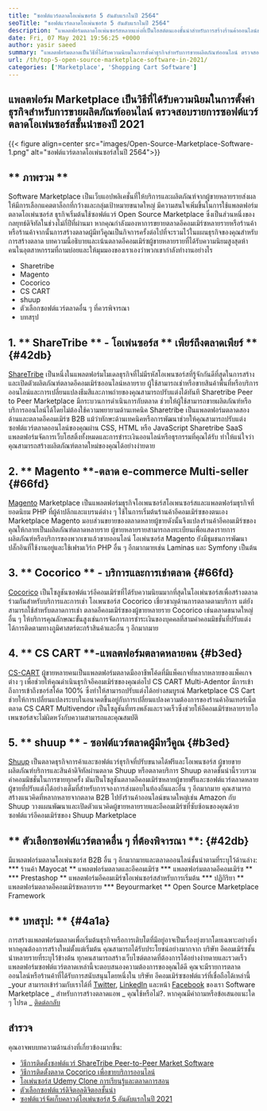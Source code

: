 ```yaml
---
title: "ซอฟต์แวร์ตลาดโอเพ่นซอร์ส 5 อันดับแรกในปี 2564" 
seoTitle: "ซอฟต์แวร์ตลาดโอเพ่นซอร์ส 5 อันดับแรกในปี 2564" 
description: "แพลตฟอร์มตลาดโอเพ่นซอร์สหลายแห่งที่เป็นโฮสต์ตนเองชั้นนำสำหรับการสร้างร้านค้าออนไลน์ขายทั้งผลิตภัณฑ์ทางกายภาพและดิจิตอล" 
date: Fri, 07 May 2021 19:56:25 +0000
author: yasir saeed
summary: "แพลตฟอร์มตลาดเป็นวิธีที่ได้รับความนิยมในการตั้งค่าธุรกิจสำหรับการขายผลิตภัณฑ์ออนไลน์ ตรวจสอบรายการซอฟต์แวร์ตลาดโอเพ่นซอร์สชั้นนำของปี 2021" 
url: /th/top-5-open-source-marketplace-software-in-2021/
categories: ['Marketplace', 'Shopping Cart Software']
---
```


## แพลตฟอร์ม Marketplace เป็นวิธีที่ได้รับความนิยมในการตั้งค่าธุรกิจสำหรับการขายผลิตภัณฑ์ออนไลน์ ตรวจสอบรายการซอฟต์แวร์ตลาดโอเพ่นซอร์สชั้นนำของปี 2021

{{< figure align=center src="images/Open-Source-Marketplace-Software-1.png" alt="ซอฟต์แวร์ตลาดโอเพ่นซอร์สในปี 2564">}}


## ** ภาพรวม **
Software Marketplace เป็นเว็บแอปพลิเคชั่นที่ให้บริการและผลิตภัณฑ์จากผู้ขายหลายรายส่งผลให้มีการเลือกแคตตาล็อกที่กว้างและกลุ่มเป้าหมายขนาดใหญ่ มีความสนใจเพิ่มขึ้นในการใช้แพลตฟอร์มตลาดโอเพ่นซอร์ส ธุรกิจเริ่มต้นใช้ซอฟต์แวร์ Open Source Marketplace ซึ่งเป็นส่วนหนึ่งของกลยุทธ์ดิจิทัลในช่วงไม่กี่ปีที่ผ่านมา หากคุณกำลังมองหาการขยายตลาดอีคอมเมิร์ซหลายรายหรือร้านค้าหรือร้านค้าจากนั้นการสร้างตลาดผู้มีทวีคูณเป็นกิจการครั้งต่อไปที่จะรวมไว้ในแผนธุรกิจของคุณสำหรับการสร้างตลาด
บทความนี้อธิบายและเน้นตลาดอีคอมเมิร์ซผู้ขายหลายรายที่ได้รับความนิยมสูงสุดห้าคนในอุตสาหกรรมที่ถามบ่อยและให้มุมมองของเราเองว่าพวกเขากำลังทำงานอย่างไร
  * Sharetribe
  * Magento
  * Cocorico
  * CS CART
  * shuup
  * ตัวเลือกซอฟต์แวร์ตลาดอื่น ๆ ที่ควรพิจารณา
  * บทสรุป

## 1. ** ShareTribe ** - โอเพ่นซอร์ส ** เพียร์ถึงตลาดเพียร์ ** {#42db}
[ShareTribe][1] เป็นหนึ่งในแพลตฟอร์มโมเดลธุรกิจที่ไม่มีรหัสโอเพนซอร์สที่รู้จักกันดีที่สุดในการสร้างและเปิดตัวผลิตภัณฑ์ตลาดอีคอมเมิร์ซออนไลน์หลายราย ผู้ใช้สามารถเช่าหรือขายสินค้าพื้นที่หรือบริการออนไลน์และการเปลี่ยนแปลงธีมสีและภาพถ่ายของคุณสามารถปรับแต่งได้ทันที Sharetribe Peer to Peer Marketplace มีกระบวนการดำเนินการกับตลาด ช่วยให้ผู้ใช้สามารถขายผลิตภัณฑ์หรือบริการออนไลน์ได้โดยไม่ต้องใช้ความพยายามด้านเทคนิค Sharetribe เป็นแพลตฟอร์มตลาดสองด้านและตลาดอีคอมเมิร์ซ B2B
แม้ว่าทักษะด้านเทคนิคหรือการพัฒนาช่วยให้คุณสามารถปรับแต่งซอฟต์แวร์ตลาดออนไลน์ของคุณผ่าน CSS, HTML หรือ JavaScript Sharetribe SaaS แพลตฟอร์มจัดการเว็บโฮสติ้งทั้งหมดและการชำระเงินออนไลน์หรือธุรกรรมที่คุณได้รับ ทำให้แน่ใจว่าคุณสามารถสร้างผลิตภัณฑ์ตลาดใหม่ของคุณได้อย่างง่ายดาย

## 2. ** Magento **-ตลาด e-commerce Multi-seller {#66fd}
[Magento][2] Marketplace เป็นแพลตฟอร์มธุรกิจโอเพนซอร์สโอเพนซอร์สและแพลตฟอร์มธุรกิจที่ยอดนิยม PHP ที่ผู้ค้าปลีกและแบรนด์ต่าง ๆ ใช้ในการเริ่มต้นร้านค้าอีคอมเมิร์ซของตนเอง Marketplace Magento มอบส่วนขยายของตลาดหลายผู้ขายดังนั้นจึงแปลงร้านค้าอีคอมเมิร์ซของคุณให้กลายเป็นผลิตภัณฑ์ตลาดหลายราย ผู้ขายหลายรายสามารถลงทะเบียนเพื่อแสดงรายการผลิตภัณฑ์หรือบริการของพวกเขาแล้วขายออนไลน์ โอเพ่นซอร์ส Magento ยังมีชุมชนการพัฒนาปลั๊กอินที่ใช้งานอยู่และใช้เฟรมเวิร์ก PHP อื่น ๆ อีกมากมายเช่น Laminas และ Symfony เป็นต้น

## 3. ** Cocorico ** - บริการและการเช่าตลาด {#66fd}
[Cocorico][3] เป็นโซลูชันซอฟต์แวร์อีคอมเมิร์ซที่ได้รับความนิยมมากที่สุดในโอเพ่นซอร์สเพื่อสร้างตลาดร่วมกันสำหรับบริการและการเช่า โอเพนซอร์ส Cocorico เชี่ยวชาญด้านการตลาดตามบริการ แต่ยังสามารถใช้สำหรับตลาดการเช่า ตลาดอีคอมเมิร์ซของผู้ขายหลายราย Cocorico เช่นตลาดขนาดใหญ่อื่น ๆ ให้บริการคุณลักษณะขั้นสูงเช่นการจัดการการชำระเงินของบุคคลที่สามค่าคอมมิชชั่นที่ปรับแต่งได้การติดตามทางภูมิศาสตร์ตะกร้าสินค้าและอื่น ๆ อีกมากมาย

## 4. ** CS CART **-แพลตฟอร์มตลาดหลายคน {#b3ed}
[CS-CART][4] ผู้ขายหลายคนเป็นแพลตฟอร์มตลาดมืออาชีพโค้ดที่มีแพ็คเกจที่หลากหลายของแพ็คเกจต่าง ๆ เพื่อช่วยให้คุณดำเนินธุรกิจอีคอมเมิร์ซของคุณต่อไป CS CART Multi-Adentor มีการเข้าถึงการเข้าถึงซอร์สโค้ด 100% ซึ่งทำให้สามารถปรับแต่งได้อย่างสมบูรณ์ Marketplace CS Cart ช่วยให้การเปลี่ยนแปลงระบบในอนาคตขึ้นอยู่กับการเปลี่ยนแปลงความต้องการของร้านค้าอินเทอร์เน็ต ตลาด CS CART Multivendor เป็นโซลูชันที่ทรงพลังและรวดเร็วซึ่งช่วยให้อีคอมเมิร์ซหลายรายโอเพนซอร์สจะไม่ผิดหวังกับความสามารถและคุณสมบัติ

## 5. ** shuup ** - ซอฟต์แวร์ตลาดผู้มีทวีคูณ {#b3ed}
[Shuup][5] เป็นตลาดธุรกิจการค้าและซอฟต์แวร์ธุรกิจที่ปรับขนาดได้ฟรีและโอเพนซอร์ส ผู้ขายขายผลิตภัณฑ์บริการและสินค้าดิจิทัลผ่านตลาด Shuup หรือตลาดบริการ Shuup ตลาดชั้นนำนี้รวบรวมค่าคอมมิชชั่นในการขายทุกครั้ง มันเป็นโซลูชันตลาดอีคอมเมิร์ซหลายผู้ขายฟรีและซอฟต์แวร์ตลาดหลายผู้ขายที่ปรับแต่งได้อย่างเต็มที่สำหรับการจองการส่งมอบในท้องถิ่นและอื่น ๆ อีกมากมาย คุณสามารถสร้างแนวคิดที่หลากหลายจากตลาด B2B ไปยังร้านค้าออนไลน์ขนาดใหญ่เช่น Amazon กับ Shuup วางแผนพัฒนาและเปิดตัวแนวคิดผู้ขายหลายรายและอีคอมเมิร์ซที่ซับซ้อนของคุณด้วยซอฟต์แวร์อีคอมเมิร์ซของ Shuup Marketplace

## ** ตัวเลือกซอฟต์แวร์ตลาดอื่น ๆ ที่ต้องพิจารณา **: {#42db}
มีแพลตฟอร์มตลาดโอเพ่นซอร์ส B2B อื่น ๆ อีกมากมายและตลาดออนไลน์ชั้นนำตามที่ระบุไว้ด้านล่าง:
  *** ร้านค้า Mayocat ** แพลตฟอร์มตลาดและอีคอมเมิร์ซ
  *** แพลตฟอร์มตลาดอีคอมเมิร์ซ **
  *** Prestashop ** แพลตฟอร์มอีคอมเมิร์ซโอเพ่นซอร์สสำหรับการเริ่มต้น
  *** ปฏิกิริยา ** แพลตฟอร์มตลาดอีคอมเมิร์ซหลายราย
  *** Beyourmarket ** Open Source Marketplace Framework

## ** บทสรุป: ** {#4a1a}
การสร้างแพลตฟอร์มตลาดเพื่อเริ่มต้นธุรกิจหรือการเติบโตที่มีอยู่อาจเป็นเรื่องยุ่งยากโดยเฉพาะอย่างยิ่งหากคุณต้องการสร้างใหม่ตั้งแต่เริ่มต้น คุณสามารถได้รับประโยชน์อย่างมากจาก บริษัท อีคอมเมิร์ซชั้นนำหลายรายที่ระบุไว้ข้างต้น ทุกคนสามารถสร้างเว็บไซต์ตลาดที่ต้องการได้อย่างง่ายดายและรวดเร็ว แพลตฟอร์มซอฟต์แวร์ตลาดเหล่านี้จะตอบสนองความต้องการของคุณได้ดี คุณจะมีรายการตลาดออนไลน์หรือร้านค้าที่ได้รับการสนับสนุนโดยหนึ่งใน บริษัท อีคอมเมิร์ซซอฟต์แวร์ที่เชื่อถือได้เหล่านี้
_your สามารถเข้าร่วมกับเราได้ที่ [Twitter][6], [LinkedIn][7] และหน้า [Facebook][8] ของเรา Software Marketplace _ สำหรับการสร้างตลาดแอพ _ คุณใช้หรือไม่?. หากคุณมีคำถามหรือข้อเสนอแนะใด ๆ โปรด _ [ติดต่อกลับ][9]

## สำรวจ
คุณอาจพบบทความด้านล่างที่เกี่ยวข้องมากขึ้น:
  * [วิธีการติดตั้งซอฟต์แวร์ ShareTribe Peer-to-Peer Market Software][10]
  * [วิธีการติดตั้งตลาด Cocorico เพื่อขายบริการออนไลน์][11]
  * [โอเพ่นซอร์ส Udemy Clone การเรียนรู้และตลาดการสอน][12]
  * [ตัวเลือกซอฟต์แวร์ดิจิตอลดิจิตอลชั้นนำ][13]
  * [ซอฟต์แวร์จัดเก็บคลาวด์โอเพ่นซอร์ส 5 อันดับแรกในปี 2021][14]

  
[1]: https://www.sharetribe.com/
[2]: https://magento.com/
[3]: https://www.cocorico.io/en/
[4]: https://www.cs-cart.com/
[5]: https://www.shuup.com/
[6]: https://twitter.com/containerize_co
[7]: https://www.linkedin.com/company/containerize/
[8]: http://facebook.com/containerize
[9]: mailto:yasir.saeed@aspose.com
[10]: https://products.containerize.com/marketplace/sharetribe/
[11]: https://products.containerize.com/marketplace/cocorico/
[12]: https://products.containerize.com/marketplace/edurge/
[13]: https://products.containerize.com/marketplace/
[14]: https://blog.containerize.com/backup-and-sync-software/top-5-open-source-cloud-storage-software-in-2021/
